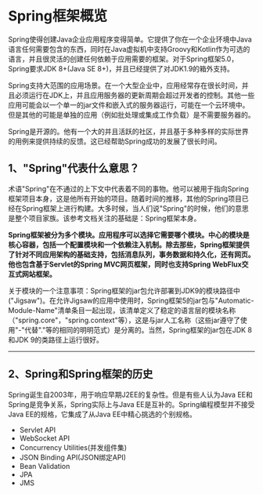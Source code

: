 # Spring框架概览

Spring使得创建Java企业应用程序变得简单。它提供了你在一个企业环境中Java语言任何需要包含的东西，同时在Java虚拟机中支持Groovy和Kotlin作为可选的语言，并且很灵活的创建任何依赖于应用需要的框架。对于Spring框架5.0，Spring要求JDK 8+\(Java SE 8+\)，并且已经提供了对JDK1.9的箱外支持。

Spring支持大范围的应用场景。在一个大型企业中，应用经常存在很长时间，并且必须运行在JDK上，并且应用服务器的更新周期会超过开发者的控制。其他一些应用可能会以一个单一的jar文件和嵌入式的服务器运行，可能在一个云环境中。但是其他的可能是单独的应用（例如批处理或集成工作负载）是不需要服务器的。

Spring是开源的。他有一个大的并且活跃的社区，并且基于多种多样的实际世界的用例来提供持续的反馈。这已经帮助Spring成功的发展了很长时间。

## 1、"Spring"代表什么意思？

术语"Spring"在不通过的上下文中代表着不同的事物。他可以被用于指向Spring框架项目本身，这是他所有开始的项目。随着时间的推移，其他的Spring项目已经在Spring框架上进行构建。大多时候，当人们说"Spring"的时候，他们的意思是整个项目家族。该参考文档关注的基础是：Spring框架本身。

**Spring框架被分为多个模块。应用程序可以选择它需要哪个模块。中心的模块是核心容器，包括一个配置模块和一个依赖注入机制。除去那些，Spring框架提供了针对不同应用架构的基础支持，包括消息队列，事务数据和持久化，还有网页。他也包含基于Servlet的Spring MVC网页框架，同时也支持Spring WebFlux交互式网站框架。**

关于模块的一个注意事项：Spring框架的jar包允许部署到JDK9的模块路径中\("Jigsaw"\)。在允许Jigsaw的应用中使用时，Spring框架5的jar包与"Automatic-Module-Name"清单条目一起出现，该清单定义了稳定的语言层的模块名称（"spring.core"，"spring.context"等），这是与jar人工名称（这些jar遵守了使用"-"代替"."等的相同的明明范式）是分离的。当然，Spring框架的jar包在JDK 8和JDK 9的类路径上运行很好。

---

## 2、Spring和Spring框架的历史

Spring诞生自2003年，用于响应早期J2EE的复杂性。但是有些人认为Java EE和Spring是竞争关系，Spring实际上与Java EE是互补的。Spring编程模型并不接受Java EE的规格，它集成了从Java EE中精心挑选的个别规格。

* Servlet API
* WebSocket API
* Concurrency Utilities\(并发组件集\)
* JSON Binding API\(JSON绑定API\)
* Bean Validation
* JPA
* JMS





